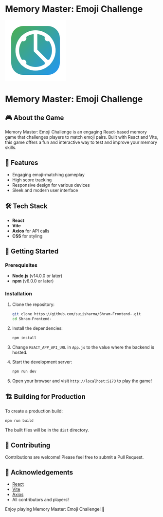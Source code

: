 # Memory Master: Emoji Challenge
![Memory Master Icon](./public/memory-master-icon.svg)

# Memory Master: Emoji Challenge

## 🎮 About the Game

Memory Master: Emoji Challenge is an engaging React-based memory game that challenges players to match emoji pairs. Built with React and Vite, this game offers a fun and interactive way to test and improve your memory skills.

## 🚀 Features

- Engaging emoji-matching gameplay
- High score tracking
- Responsive design for various devices
- Sleek and modern user interface

## 🛠 Tech Stack

- **React**
- **Vite**
- **Axios** for API calls
- **CSS** for styling

## 🏁 Getting Started

### Prerequisites

- **Node.js** (v14.0.0 or later)
- **npm** (v6.0.0 or later)

### Installation

1. Clone the repository:
    ```bash
    git clone https://github.com/suiisharma/Shram-Frontend-.git
    cd Shram-Frontend-
    ```

2. Install the dependencies:
    ```bash
    npm install
    ```

3. Change `REACT_APP_API_URL` in `App.js` to the value where the backend is hosted.

4. Start the development server:
    ```bash
    npm run dev
    ```

5. Open your browser and visit `http://localhost:5173` to play the game!

## 🏗 Building for Production

To create a production build:

```bash
npm run build
```

The built files will be in the `dist` directory.

## 🤝 Contributing

Contributions are welcome! Please feel free to submit a Pull Request.

## 🙏 Acknowledgements

- [React](https://reactjs.org/)
- [Vite](https://vitejs.dev/)
- [Axios](https://axios-http.com/)
- All contributors and players!

Enjoy playing Memory Master: Emoji Challenge! 🎉
